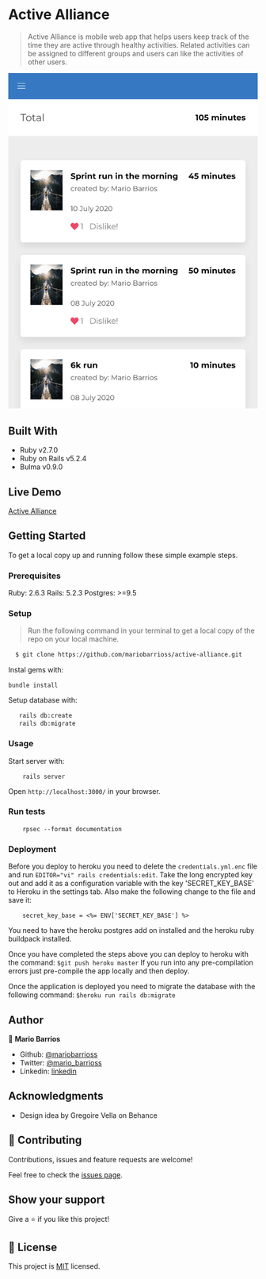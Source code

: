 # Active Alliance

> Active Alliance is mobile web app that helps users keep track of the time they are active through healthy activities. Related activities can be assigned to different groups and users can like the activities of other users.

![screenshot](./docs/active-alliance.png)

## Built With

- Ruby v2.7.0
- Ruby on Rails v5.2.4
- Bulma v0.9.0

## Live Demo

[Active Alliance](https://stayintouchsocial.herokuapp.com/users/sign_in)


## Getting Started

To get a local copy up and running follow these simple example steps.

### Prerequisites

Ruby: 2.6.3
Rails: 5.2.3
Postgres: >=9.5

### Setup

> Run the following command in your terminal to get a local copy of the repo on your local machine.

```bash
  $ git clone https://github.com/mariobarrioss/active-alliance.git
```

Instal gems with:

```
bundle install
```

Setup database with:

```
   rails db:create
   rails db:migrate
```

### Usage

Start server with:

```
    rails server
```

Open `http://localhost:3000/` in your browser.

### Run tests

```
    rpsec --format documentation
```

### Deployment

Before you deploy to heroku you need to delete the `credentials.yml.enc` file and run 
`EDITOR="vi" rails credentials:edit`. Take the long encrypted key out and add it as a 
configuration variable with the key 'SECRET_KEY_BASE' to Heroku in the settings tab. 
Also make the following change to the file and save it:

```
    secret_key_base = <%= ENV['SECRET_KEY_BASE'] %>
```

You need to have the heroku postgres add on installed and the heroku ruby buildpack 
installed. 

Once you have completed the steps above you can deploy to heroku with the command:
``` $git push heroku master ```
If you run into any pre-compilation errors just pre-compile the app locally and then deploy.

Once the application is deployed you need to migrate the database with the following command:
``` $heroku run rails db:migrate ```

## Author

👤 **Mario Barrios**

- Github: [@mariobarrioss](https://github.com/mariobarrioss)
- Twitter: [@mario_barrioss](https://twitter.com/)
- Linkedin: [linkedin](https://linkedin.com/)

## Acknowledgments

- Design idea by Gregoire Vella on Behance

## 🤝 Contributing

Contributions, issues and feature requests are welcome!

Feel free to check the [issues page](issues/).

## Show your support

Give a ⭐️ if you like this project!

## 📝 License

This project is [MIT](https://github.com/rsundar/ror-social-scaffold/LICENSE) licensed.
